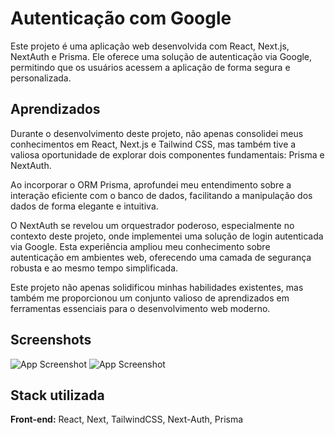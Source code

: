 # Autenticação com Google

Este projeto é uma aplicação web desenvolvida com React, Next.js, NextAuth e Prisma. Ele oferece uma solução de autenticação via Google, permitindo que os usuários acessem a aplicação de forma segura e personalizada.

## Aprendizados

Durante o desenvolvimento deste projeto, não apenas consolidei meus conhecimentos em React, Next.js e Tailwind CSS, mas também tive a valiosa oportunidade de explorar dois componentes fundamentais: Prisma e NextAuth.

Ao incorporar o ORM Prisma, aprofundei meu entendimento sobre a interação eficiente com o banco de dados, facilitando a manipulação dos dados de forma elegante e intuitiva.

O NextAuth se revelou um orquestrador poderoso, especialmente no contexto deste projeto, onde implementei uma solução de login autenticada via Google. Esta experiência ampliou meu conhecimento sobre autenticação em ambientes web, oferecendo uma camada de segurança robusta e ao mesmo tempo simplificada.

Este projeto não apenas solidificou minhas habilidades existentes, mas também me proporcionou um conjunto valioso de aprendizados em ferramentas essenciais para o desenvolvimento web moderno.

## Screenshots

![App Screenshot](https://i.postimg.cc/wvBc9fp8/Captura-de-tela-2024-01-28-191619.png)
![App Screenshot](https://i.postimg.cc/j27fjB39/Captura-de-tela-2024-01-28-192004.png)

## Stack utilizada

**Front-end:** React, Next, TailwindCSS, Next-Auth, Prisma
